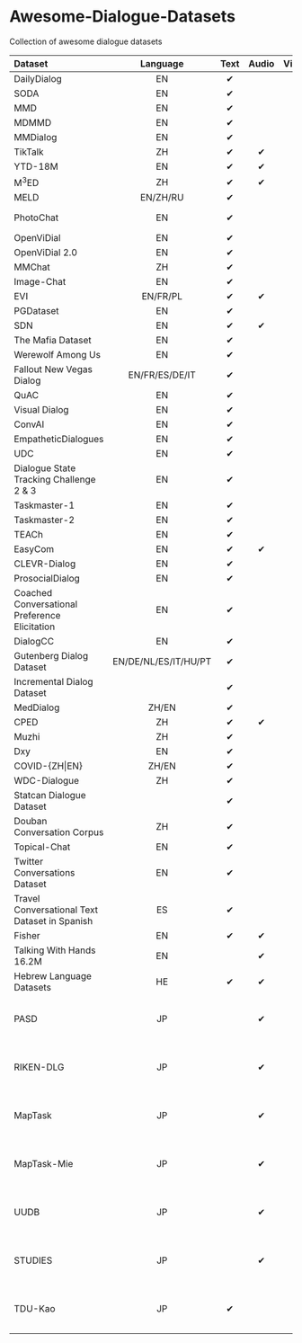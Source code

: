 # Awesome-Dialogue-Datasets
Collection of awesome dialogue datasets

| Dataset                                       |       Language       | Text  | Audio | Visual |       Others       | Homepage                                                                                                                                                                                                                                                                                           | Summary |
| :-------------------------------------------- | :------------------: | :---: | :---: | :----: | :----------------: | :------------------------------------------------------------------------------------------------------------------------------------------------------------------------------------------------------------------------------------------------------------------------------------------------- | :------ |
| DailyDialog                                   |          EN          |   ✔︎   |       |        |                    | [http://yanran.li/dailydialog](http://yanran.li/dailydialog)                                                                                                                                                                                                                                       |         |
| SODA                                          |          EN          |   ✔︎   |       |        |                    | [https://github.com/skywalker023/sodaverse](https://github.com/skywalker023/sodaverse)                                                                                                                                                                                                             |         |
| MMD                                           |          EN          |   ✔︎   |       |   ✔︎    |                    | [https://amritasaha1812.github.io/MMD/](https://amritasaha1812.github.io/MMD/)                                                                                                                                                                                                                     |         |
| MDMMD                                         |          EN          |   ✔︎   |       |   ✔︎    |                    | [https://www.iitp.ac.in/~ai-nlp-ml/resources.html#mdmmd](https://www.iitp.ac.in/~ai-nlp-ml/resources.html#mdmmd)                                                                                                                                                                                   |         |
| MMDialog                                      |          EN          |   ✔︎   |       |   ✔︎    |                    | [https://github.com/victorsungo/MMDialog](https://github.com/victorsungo/MMDialog)                                                                                                                                                                                                                 |         |
| TikTalk                                       |          ZH          |   ✔︎   |   ✔︎   |   ✔︎    |                    | [https://github.com/RUC-AIMind/TikTalk](https://github.com/RUC-AIMind/TikTalk)                                                                                                                                                                                                                     |         |
| YTD-18M                                       |          EN          |   ✔︎   |   ✔︎   |   ✔︎    |                    | [https://seungjuhan.me/champagne/](https://seungjuhan.me/champagne/)                                                                                                                                                                                                                               |         |
| M$^3$ED                                       |          ZH          |   ✔︎   |   ✔︎   |   ✔︎    |                    | [https://github.com/AIM3-RUC/RUCM3ED](https://github.com/AIM3-RUC/RUCM3ED)                                                                                                                                                                                                                         |         |
| MELD                                          |       EN/ZH/RU       |   ✔︎   |       |   ✔︎    |                    | [https://affective-meld.github.io/](https://affective-meld.github.io/)                                                                                                                                                                                                                             |         |
| PhotoChat                                     |          EN          |   ✔︎   |       |   ✔︎    |                    | [https://github.com/google-research/google-research/tree/master/multimodalchat/](https://github.com/google-research/google-research/tree/master/multimodalchat/)                                                                                                                                   |         |
| OpenViDial                                    |          EN          |   ✔︎   |       |   ✔︎    |                    | [https://github.com/ShannonAI/OpenViDial](https://github.com/ShannonAI/OpenViDial)                                                                                                                                                                                                                 |         |
| OpenViDial 2.0                                |          EN          |   ✔︎   |       |   ✔︎    |                    | [https://github.com/ShannonAI/OpenViDial](https://github.com/ShannonAI/OpenViDial)                                                                                                                                                                                                                 |         |
| MMChat                                        |          ZH          |   ✔︎   |       |   ✔︎    |                    | [https://github.com/silverriver/MMChat](https://github.com/silverriver/MMChat)                                                                                                                                                                                                                     |         |  |
| Image-Chat                                    |          EN          |   ✔︎   |       |   ✔︎    |                    | [http://parl.ai/projects/image_chat](http://parl.ai/projects/image_chat)                                                                                                                                                                                                                           |         |
| EVI                                           |       EN/FR/PL       |   ✔︎   |   ✔︎   |        |       Table        | [https://github.com/PolyAI-LDN/evi-paper](https://github.com/PolyAI-LDN/evi-paper)                                                                                                                                                                                                                 |         |
| PGDataset                                     |          EN          |   ✔︎   |       |        |                    | [https://github.com/ruinunca/PGTask/](https://github.com/ruinunca/PGTask/)                                                                                                                                                                                                                         |         |
| SDN                                           |          EN          |   ✔︎   |   ✔︎   |   ✔︎    | Environment/Action | [https://github.com/sled-group/DOROTHIE](https://github.com/sled-group/DOROTHIE)                                                                                                                                                                                                                   |         |
| The Mafia Dataset                             |          EN          |   ✔︎   |       |        |                    | [https://github.com/omonida/mafia-dataset](https://github.com/omonida/mafia-dataset)                                                                                                                                                                                                               |         |
| Werewolf Among Us                             |          EN          |   ✔︎   |       |   ✔︎    |                    | [https://persuasion-deductiongame.socialai-data.org/](https://persuasion-deductiongame.socialai-data.org/)                                                                                                                                                                                         |         |
| Fallout New Vegas Dialog                      |    EN/FR/ES/DE/IT    |   ✔︎   |       |        |                    | [https://zenodo.org/record/6990638](https://zenodo.org/record/6990638)                                                                                                                                                                                                                             |         |
| QuAC                                          |          EN          |   ✔︎   |       |        |                    | [https://quac.ai/](https://quac.ai/)                                                                                                                                                                                                                                                               |         |
| Visual Dialog                                 |          EN          |   ✔︎   |       |   ✔︎    |                    | [https://visualdialog.org/](https://visualdialog.org/)                                                                                                                                                                                                                                             |         |
| ConvAI                                        |          EN          |   ✔︎   |       |        |                    | [https://parl.ai/projects/convai2/](https://parl.ai/projects/convai2/)                                                                                                                                                                                                                             |         |
| EmpatheticDialogues                           |          EN          |   ✔︎   |       |        |                    | [https://github.com/facebookresearch/EmpatheticDialogues](https://github.com/facebookresearch/EmpatheticDialogues)                                                                                                                                                                                 |         |
| UDC                                           |          EN          |   ✔︎   |       |        |                    | [https://github.com/npow/ubottu](https://github.com/npow/ubottu)                                                                                                                                                                                                                                   |         |
| Dialogue State Tracking Challenge 2 & 3       |          EN          |   ✔︎   |       |        |                    | [https://github.com/matthen/dstc](https://github.com/matthen/dstc)                                                                                                                                                                                                                                 |         |
| Taskmaster-1                                  |          EN          |   ✔︎   |       |        |                    | [https://research.google/tools/datasets/taskmaster-1/](https://research.google/tools/datasets/taskmaster-1/)                                                                                                                                                                                       |         |
| Taskmaster-2                                  |          EN          |   ✔︎   |       |        |                    | [https://research.google/tools/datasets/taskmaster-2/](https://research.google/tools/datasets/taskmaster-2/)                                                                                                                                                                                       |         |
| TEACh                                         |          EN          |   ✔︎   |       |   ✔︎    |    Environment     | [https://github.com/alexa/teach](https://github.com/alexa/teach)                                                                                                                                                                                                                                   |         |
| EasyCom                                       |          EN          |   ✔︎   |   ✔︎   |   ✔︎    |                    | [https://github.com/facebookresearch/EasyComDataset](https://github.com/facebookresearch/EasyComDataset)                                                                                                                                                                                           |         |
| CLEVR-Dialog                                  |          EN          |   ✔︎   |       |   ✔︎    |                    | [https://github.com/satwikkottur/clevr-dialog](https://github.com/satwikkottur/clevr-dialog)                                                                                                                                                                                                       |         |
| ProsocialDialog                               |          EN          |   ✔︎   |       |        |                    | [https://github.com/skywalker023/prosocial-dialog](https://github.com/skywalker023/prosocial-dialog)                                                                                                                                                                                               |         |
| Coached Conversational Preference Elicitation |          EN          |   ✔︎   |       |        |                    | [https://research.google/tools/datasets/coached-conversational-preference-elicitation/](https://research.google/tools/datasets/coached-conversational-preference-elicitation/)                                                                                                                     |         |
| DialogCC                                      |          EN          |   ✔︎   |       |   ✔︎    |                    | [https://github.com/passing2961/DialogCC](https://github.com/passing2961/DialogCC)                                                                                                                                                                                                                 |         |
| Gutenberg Dialog Dataset                      | EN/DE/NL/ES/IT/HU/PT |   ✔︎   |       |        |                    | [https://github.com/ricsinaruto/gutenberg-dialog](https://github.com/ricsinaruto/gutenberg-dialog)                                                                                                                                                                                                 |         |
| Incremental Dialog Dataset                    |                      |   ✔︎   |       |        |                    | [https://github.com/Leechikara/Incremental-Dialogue-System](https://github.com/Leechikara/Incremental-Dialogue-System)                                                                                                                                                                             |         |
| MedDialog                                     |        ZH/EN         |   ✔︎   |       |        |                    | [https://github.com/UCSD-AI4H/Medical-Dialogue-System](https://github.com/UCSD-AI4H/Medical-Dialogue-System)                                                                                                                                                                                       |         |
| CPED                                          |          ZH          |   ✔︎   |   ✔︎   |   ✔︎    |                    | [https://github.com/scutcyr/CPED](https://github.com/scutcyr/CPED)                                                                                                                                                                                                                                 |         |
| Muzhi                                         |          ZH          |   ✔︎   |       |        |                    |                                                                                                                                                                                                                                                                                                    |         |
| Dxy                                           |          EN          |   ✔︎   |       |        |                    |                                                                                                                                                                                                                                                                                                    |         |
| COVID-{ZH\|EN}                                |        ZH/EN         |   ✔︎   |       |        |                    |                                                                                                                                                                                                                                                                                                    |         |
| WDC-Dialogue                                  |          ZH          |   ✔︎   |       |        |                    |                                                                                                                                                                                                                                                                                                    |         |
| Statcan Dialogue Dataset                      |                      |   ✔︎   |       |        |       Table        |                                                                                                                                                                                                                                                                                                    |         |
| Douban Conversation Corpus                    |          ZH          |   ✔︎   |       |        |                    | [https://github.com/MarkWuNLP/MultiTurnResponseSelection](https://github.com/MarkWuNLP/MultiTurnResponseSelection)                                                                                                                                                                                 |         |
| Topical-Chat                                  |          EN          |   ✔︎   |       |        |                    | [https://github.com/alexa/Topical-Chat](https://github.com/alexa/Topical-Chat)                                                                                                                                                                                                                     |         |
| Twitter Conversations Dataset                 |          EN          |   ✔︎   |       |        |                    | [https://github.com/IBM/twitter-customer-care-document-prediction](https://github.com/IBM/twitter-customer-care-document-prediction)                                                                                                                                                               |         |
| Travel Conversational Text Dataset in Spanish |          ES          |   ✔︎   |       |        |                    | [https://www.futurebeeai.com/dataset/text-dataset/spanish-travel-domain-conversation-text-dataset](https://www.futurebeeai.com/dataset/text-dataset/spanish-travel-domain-conversation-text-dataset)                                                                                               |         |
| Fisher                                        |          EN          |   ✔︎   |   ✔︎   |        |                    | [https://catalog.ldc.upenn.edu/LDC2004T19](https://catalog.ldc.upenn.edu/LDC2004T19)                                                                                                                                                                                                               |         |
| Talking With Hands 16.2M                      |          EN          |       |   ✔︎   |        |       Motion       | [https://github.com/facebookresearch/TalkingWithHands32M](https://github.com/facebookresearch/TalkingWithHands32M)                                                                                                                                                                                 |         |
| Hebrew Language Datasets                      |          HE          |   ✔︎   |   ✔︎   |        |                    | [https://ja.shaip.com/offerings/speech-data-catalog/hebrew-dataset/](https://ja.shaip.com/offerings/speech-data-catalog/hebrew-dataset/)                                                                                                                                                           |         |
| PASD                                          |          JP          |       |   ✔︎   |        |                    | [https://dsc.repo.nii.ac.jp/?action=pages_view_main&active_action=repository_view_main_item_detail&item_id=4358&item_no=1&page_id=13&block_id=21](https://dsc.repo.nii.ac.jp/?action=pages_view_main&active_action=repository_view_main_item_detail&item_id=4358&item_no=1&page_id=13&block_id=21) |         |
| RIKEN-DLG                                     |          JP          |       |   ✔︎   |        |                    | [https://dsc.repo.nii.ac.jp/?action=pages_view_main&active_action=repository_view_main_item_detail&item_id=4368&item_no=1&page_id=13&block_id=21](https://dsc.repo.nii.ac.jp/?action=pages_view_main&active_action=repository_view_main_item_detail&item_id=4368&item_no=1&page_id=13&block_id=21) |         |
| MapTask                                       |          JP          |       |   ✔︎   |        |                    | [https://dsc.repo.nii.ac.jp/?action=pages_view_main&active_action=repository_view_main_item_detail&item_id=4369&item_no=1&page_id=13&block_id=21](https://dsc.repo.nii.ac.jp/?action=pages_view_main&active_action=repository_view_main_item_detail&item_id=4369&item_no=1&page_id=13&block_id=21) |         |
| MapTask-Mie                                   |          JP          |       |   ✔︎   |        |                    | [https://dsc.repo.nii.ac.jp/?action=pages_view_main&active_action=repository_view_main_item_detail&item_id=4370&item_no=1&page_id=13&block_id=21](https://dsc.repo.nii.ac.jp/?action=pages_view_main&active_action=repository_view_main_item_detail&item_id=4370&item_no=1&page_id=13&block_id=21) |         |
| UUDB                                          |          JP          |       |   ✔︎   |        |   Paralinguistic   | [https://dsc.repo.nii.ac.jp/?action=pages_view_main&active_action=repository_view_main_item_detail&item_id=4371&item_no=1&page_id=13&block_id=21](https://dsc.repo.nii.ac.jp/?action=pages_view_main&active_action=repository_view_main_item_detail&item_id=4371&item_no=1&page_id=13&block_id=21) |         |
| STUDIES                                       |          JP          |       |   ✔︎   |        |                    | [https://dsc.repo.nii.ac.jp/?action=pages_view_main&active_action=repository_view_main_item_detail&item_id=4603&item_no=1&page_id=13&block_id=21](https://dsc.repo.nii.ac.jp/?action=pages_view_main&active_action=repository_view_main_item_detail&item_id=4603&item_no=1&page_id=13&block_id=21) |         |
| TDU-Kao                                       |          JP          |   ✔︎   |       |        |                    | [https://dsc.repo.nii.ac.jp/?action=pages_view_main&active_action=repository_view_main_item_detail&item_id=4899&item_no=1&page_id=13&block_id=21](https://dsc.repo.nii.ac.jp/?action=pages_view_main&active_action=repository_view_main_item_detail&item_id=4899&item_no=1&page_id=13&block_id=21) |         |